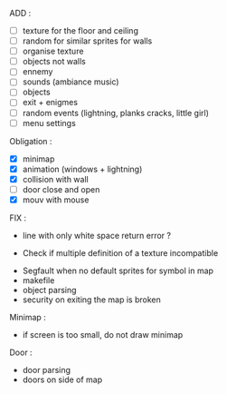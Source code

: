 ADD : 
- [ ] texture for the floor and ceiling
- [ ] random for similar sprites for walls
- [ ] organise texture
- [ ] objects not walls
- [ ] ennemy
- [ ] sounds (ambiance music)
- [ ] objects
- [ ] exit + enigmes
- [ ] random events (lightning, planks cracks, little girl)
- [ ] menu settings

Obligation :
- [x] minimap
- [x] animation (windows + lightning)
- [x] collision with wall
- [ ] door close and open
- [x] mouv with mouse

FIX :
<!-- - parsing, when search len of map need to suppr whitespace at the end -->
- line with only white space return error ?
<!-- - Need to read directory for animation -->
- Check if multiple definition of a texture incompatible
<!-- - stop parsing if not valid caracter on the map -->
- Segfault when no default sprites for symbol in map
- makefile
- object parsing
- security on exiting the map is broken

Minimap : 
- if screen is too small, do not draw minimap

Door :
<!-- - texture door -->
<!-- - opti door open -->
- door parsing
- doors on side of map